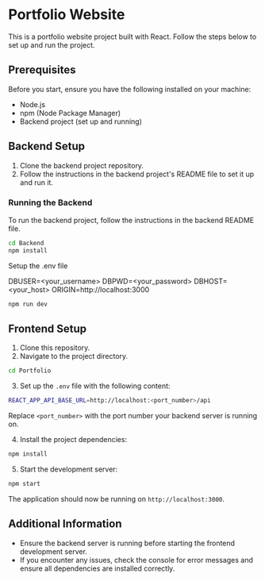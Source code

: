 # Portfolio Website

This is a portfolio website project built with React. Follow the steps below to set up and run the project.

## Prerequisites

Before you start, ensure you have the following installed on your machine:

-  Node.js
-  npm (Node Package Manager)
-  Backend project (set up and running)

## Backend Setup

1. Clone the backend project repository.
2. Follow the instructions in the backend project's README file to set it up and run it.

### Running the Backend

To run the backend project, follow the instructions in the backend README file.

```bash
cd Backend
npm install
```

Setup the .env file

DBUSER=<your_username>
DBPWD=<your_password>
DBHOST=<your_host>
ORIGIN=http://localhost:3000

```bash
npm run dev
```

## Frontend Setup

1. Clone this repository.
2. Navigate to the project directory.

```bash
cd Portfolio
```

3. Set up the `.env` file with the following content:

```bash
REACT_APP_API_BASE_URL=http://localhost:<port_number>/api
```

Replace `<port_number>` with the port number your backend server is running on.

4. Install the project dependencies:

```bash
npm install
```

5. Start the development server:

```bash
npm start
```

The application should now be running on `http://localhost:3000`.

## Additional Information

-  Ensure the backend server is running before starting the frontend development server.
-  If you encounter any issues, check the console for error messages and ensure all dependencies are installed correctly.
